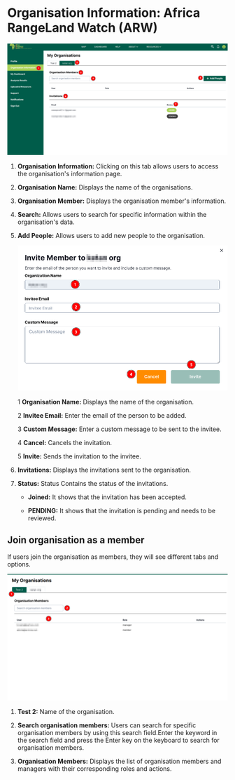 # Organisation Information: Africa RangeLand Watch (ARW)

[![Organisation Information Page](./img/organisation-info-img-1.png)](./img/organisation-info-img-1.png)

1. **Organisation Information:** Clicking on this tab allows users to access the organisation's information page.

2. **Organisation Name:** Displays the name of the organisations.

3. **Organisation Member:** Displays the organisation member's information.

4. **Search:** Allows users to search for specific information within the organisation's data.

5. **Add People:** Allows users to add new people to the organisation.

    [![Add People Form](./img/organisation-info-img-2.png)](./img/organisation-info-img-2.png)

    1 **Organisation Name:** Displays the name of the organisation.
    
    2 **Invitee Email:** Enter the email of the person to be added.

    3 **Custom Message:** Enter a custom message to be sent to the invitee.

    4 **Cancel:** Cancels the invitation.

    5 **Invite:** Sends the invitation to the invitee.  

6. **Invitations:** Displays the invitations sent to the organisation.

7. **Status:** Status Contains the status of the invitations.

    * **Joined:** It shows that the invitation has been accepted.

    * **PENDING:** It shows that the invitation is pending and needs to be reviewed.

## Join organisation as a member

If users join the organisation as members, they will see different tabs and options.

[![Member UI](./img/organisation-info-img-3.png)](./img/organisation-info-img-3.png)

1. **Test 2:** Name of the organisation.

2. **Search organisation members:** Users can search for specific organisation members by using this search field.Enter the keyword in the search field and press the Enter key on the keyboard to search for organisation members.

3. **Organisation Members:** Displays the list of organisation members and managers with their corresponding roles and actions.
